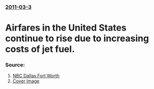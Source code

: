 ### [2011-03-3](/news/2011/03/3/index.md)

# Airfares in the United States continue to rise due to increasing costs of jet fuel. 




### Source:

1. [NBC Dallas Fort Worth](http://www.nbcdfw.com/news/business/Airfares-on-the-Rise-Again-117353768.html)
1. [Cover Image](http://media.nbcdfw.com/images/1200*675/aa-jets-tarmac-722.jpg)
